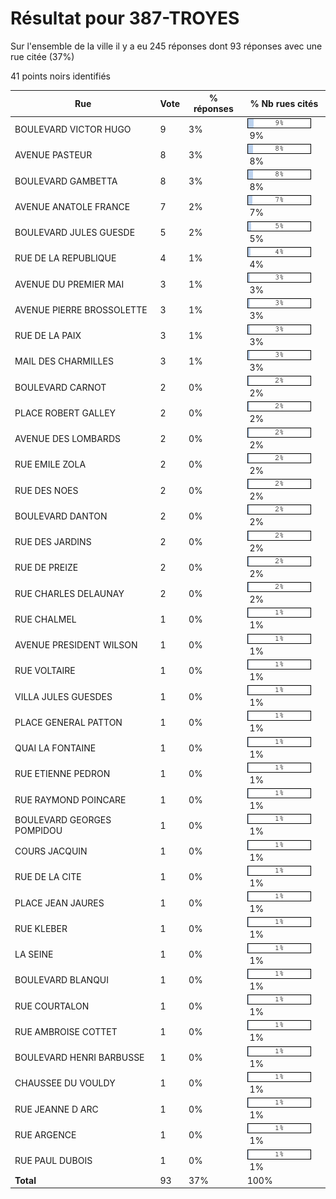 # Résultat pour 387-TROYES

Sur l'ensemble de la ville il y a eu 245 réponses dont 93 réponses avec une rue citée (37%)

41 points noirs identifiés

| Rue | Vote | % réponses | % Nb rues cités|
|-----|------|------------|----------------|
| BOULEVARD VICTOR HUGO | 9 | 3% | <img src="../../img/bar_9.gif" />&nbsp;9%|
| AVENUE PASTEUR | 8 | 3% | <img src="../../img/bar_8.gif" />&nbsp;8%|
| BOULEVARD GAMBETTA | 8 | 3% | <img src="../../img/bar_8.gif" />&nbsp;8%|
| AVENUE ANATOLE FRANCE | 7 | 2% | <img src="../../img/bar_7.gif" />&nbsp;7%|
| BOULEVARD JULES GUESDE | 5 | 2% | <img src="../../img/bar_5.gif" />&nbsp;5%|
| RUE DE LA REPUBLIQUE | 4 | 1% | <img src="../../img/bar_4.gif" />&nbsp;4%|
| AVENUE DU PREMIER MAI | 3 | 1% | <img src="../../img/bar_3.gif" />&nbsp;3%|
| AVENUE PIERRE BROSSOLETTE | 3 | 1% | <img src="../../img/bar_3.gif" />&nbsp;3%|
| RUE DE LA PAIX | 3 | 1% | <img src="../../img/bar_3.gif" />&nbsp;3%|
| MAIL DES CHARMILLES | 3 | 1% | <img src="../../img/bar_3.gif" />&nbsp;3%|
| BOULEVARD CARNOT | 2 | 0% | <img src="../../img/bar_2.gif" />&nbsp;2%|
| PLACE ROBERT GALLEY | 2 | 0% | <img src="../../img/bar_2.gif" />&nbsp;2%|
| AVENUE DES LOMBARDS | 2 | 0% | <img src="../../img/bar_2.gif" />&nbsp;2%|
| RUE EMILE ZOLA | 2 | 0% | <img src="../../img/bar_2.gif" />&nbsp;2%|
| RUE DES NOES | 2 | 0% | <img src="../../img/bar_2.gif" />&nbsp;2%|
| BOULEVARD DANTON | 2 | 0% | <img src="../../img/bar_2.gif" />&nbsp;2%|
| RUE DES JARDINS | 2 | 0% | <img src="../../img/bar_2.gif" />&nbsp;2%|
| RUE DE PREIZE | 2 | 0% | <img src="../../img/bar_2.gif" />&nbsp;2%|
| RUE CHARLES DELAUNAY | 2 | 0% | <img src="../../img/bar_2.gif" />&nbsp;2%|
| RUE CHALMEL | 1 | 0% | <img src="../../img/bar_1.gif" />&nbsp;1%|
| AVENUE PRESIDENT WILSON | 1 | 0% | <img src="../../img/bar_1.gif" />&nbsp;1%|
| RUE VOLTAIRE | 1 | 0% | <img src="../../img/bar_1.gif" />&nbsp;1%|
| VILLA JULES GUESDES | 1 | 0% | <img src="../../img/bar_1.gif" />&nbsp;1%|
| PLACE GENERAL PATTON | 1 | 0% | <img src="../../img/bar_1.gif" />&nbsp;1%|
| QUAI LA FONTAINE | 1 | 0% | <img src="../../img/bar_1.gif" />&nbsp;1%|
| RUE ETIENNE PEDRON | 1 | 0% | <img src="../../img/bar_1.gif" />&nbsp;1%|
| RUE RAYMOND POINCARE | 1 | 0% | <img src="../../img/bar_1.gif" />&nbsp;1%|
| BOULEVARD GEORGES POMPIDOU | 1 | 0% | <img src="../../img/bar_1.gif" />&nbsp;1%|
| COURS JACQUIN | 1 | 0% | <img src="../../img/bar_1.gif" />&nbsp;1%|
| RUE DE LA CITE | 1 | 0% | <img src="../../img/bar_1.gif" />&nbsp;1%|
| PLACE JEAN JAURES | 1 | 0% | <img src="../../img/bar_1.gif" />&nbsp;1%|
| RUE KLEBER | 1 | 0% | <img src="../../img/bar_1.gif" />&nbsp;1%|
| LA SEINE | 1 | 0% | <img src="../../img/bar_1.gif" />&nbsp;1%|
| BOULEVARD BLANQUI | 1 | 0% | <img src="../../img/bar_1.gif" />&nbsp;1%|
| RUE COURTALON | 1 | 0% | <img src="../../img/bar_1.gif" />&nbsp;1%|
| RUE AMBROISE COTTET | 1 | 0% | <img src="../../img/bar_1.gif" />&nbsp;1%|
| BOULEVARD HENRI BARBUSSE | 1 | 0% | <img src="../../img/bar_1.gif" />&nbsp;1%|
| CHAUSSEE DU VOULDY | 1 | 0% | <img src="../../img/bar_1.gif" />&nbsp;1%|
| RUE JEANNE D ARC | 1 | 0% | <img src="../../img/bar_1.gif" />&nbsp;1%|
| RUE ARGENCE | 1 | 0% | <img src="../../img/bar_1.gif" />&nbsp;1%|
| RUE PAUL DUBOIS | 1 | 0% | <img src="../../img/bar_1.gif" />&nbsp;1%|
| **Total** | 93 | 37% | 100%|
